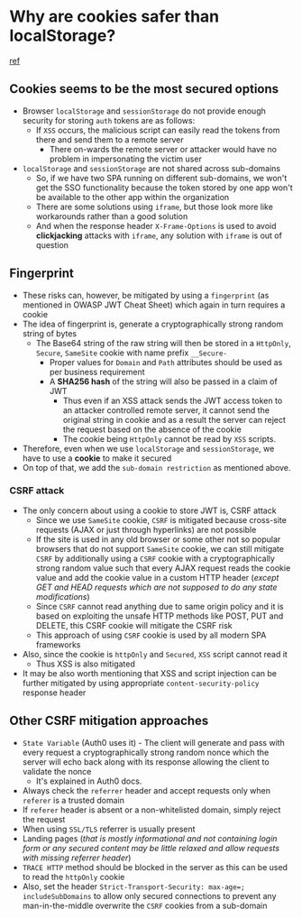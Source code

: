 # Why are cookies safer than localStorage?
[ref](https://stackoverflow.com/questions/54258233/do-i-have-to-store-tokens-in-cookies-or-localstorage-or-session)

## Cookies seems to be the most secured options
* Browser `localStorage` and `sessionStorage` do not provide enough security for storing `auth` tokens are as follows:
  - If `XSS` occurs, the malicious script can easily read the tokens from there and send them to a remote server
    + There on-wards the remote server or attacker would have no problem in impersonating the victim user
* `localStorage` and `sessionStorage` are not shared across sub-domains
  - So, if we have two SPA running on different sub-domains, we won't get the SSO functionality because the token stored by one app won't be available to the other app within the organization
  - There are some solutions using `iframe`, but those look more like workarounds rather than a good solution
  - And when the response header `X-Frame-Options` is used to avoid **clickjacking** attacks with `iframe`, any solution with `iframe` is out of question

## Fingerprint
* These risks can, however, be mitigated by using a `fingerprint` (as mentioned in OWASP JWT Cheat Sheet) which again in turn requires a cookie
* The idea of fingerprint is, generate a cryptographically strong random string of bytes
  - The Base64 string of the raw string will then be stored in a `HttpOnly`, `Secure`, `SameSite` cookie with name prefix `__Secure-`
    + Proper values for `Domain` and `Path` attributes should be used as per business requirement
    + A **SHA256 hash** of the string will also be passed in a claim of JWT 
      * Thus even if an XSS attack sends the JWT access token to an attacker controlled remote server, it cannot send the original string in cookie and as a result the server can reject the request based on the absence of the cookie
      * The cookie being `HttpOnly` cannot be read by `XSS` scripts.
* Therefore, even when we use `localStorage` and `sessionStorage`, we have to use a **cookie** to make it secured
* On top of that, we add the `sub-domain restriction` as mentioned above.

### CSRF attack
* The only concern about using a cookie to store JWT is, CSRF attack
  - Since we use `SameSite` cookie, `CSRF` is mitigated because cross-site requests (AJAX or just through hyperlinks) are not possible
  - If the site is used in any old browser or some other not so popular browsers that do not support `SameSite` cookie, we can still mitigate `CSRF` by additionally using a `CSRF` cookie with a cryptographically strong random value such that every AJAX request reads the cookie value and add the cookie value in a custom HTTP header (_except GET and HEAD requests which are not supposed to do any state modifications_)
  - Since `CSRF` cannot read anything due to same origin policy and it is based on exploiting the unsafe HTTP methods like POST, PUT and DELETE, this CSRF cookie will mitigate the CSRF risk
  - This approach of using `CSRF` cookie is used by all modern SPA frameworks
* Also, since the cookie is `httpOnly` and `Secured`, `XSS` script cannot read it
  - Thus XSS is also mitigated
* It may be also worth mentioning that XSS and script injection can be further mitigated by using appropriate `content-security-policy` response header

## Other CSRF mitigation approaches
* `State Variable` (Auth0 uses it) - The client will generate and pass with every request a cryptographically strong random nonce which the server will echo back along with its response allowing the client to validate the nonce 
  - It's explained in Auth0 docs.
* Always check the `referrer` header and accept requests only when `referer` is a trusted domain
* If `referer` header is absent or a non-whitelisted domain, simply reject the request
* When using `SSL/TLS` referrer is usually present
* Landing pages (_that is mostly informational and not containing login form or any secured content may be little relaxed ​and allow requests with missing referrer header_)
* `TRACE HTTP` method should be blocked in the server as this can be used to read the `httpOnly` cookie
* Also, set the header `Strict-Transport-Security: max-age=; includeSubDomains​` to allow only secured connections to prevent any man-in-the-middle overwrite the `CSRF` cookies from a sub-domain
